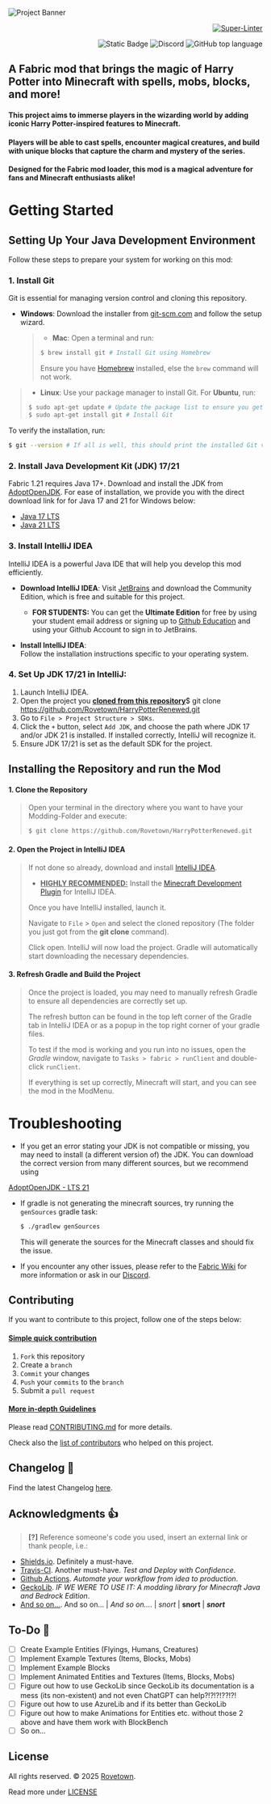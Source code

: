 <!-- > TODO: Add Shields for:
> https://shields.io/badges/modrinth-version,
> https://shields.io/badges/curse-forge-game-versions
> https://shields.io/badges/modrinth-game-versions
> https://shields.io/badges/curse-forge-downloads
> https://shields.io/badges/modrinth-downloads
> https://shields.io/badges/git-hub-downloads-all-assets-all-releases
> https://shields.io/badges/git-hub-actions-workflow-status
> https://shields.io/badges/travis-com-branch
> https://shields.io/badges/travis-com
> https://shields.io/badges/modrinth-followers
> https://shields.io/badges/git-hub-issues-or-pull-requests
> https://gist.github.com/gnaaruag/674a3d470c09825cb72ee9d8e128125b
-->

![Project Banner](https://repository-images.githubusercontent.com/911762534/34d50d0d-f5e6-4392-9931-92ea6e28e2be)

<!--![GitHub forks](https://img.shields.io/github/forks/Rovetown/HarryPotterRenewed?style=for-the-badge)-->
<!--![GitHub followers](https://img.shields.io/github/followers/Rovetown?style=for-the-badge)-->
<!--![GitHub watchers](https://img.shields.io/github/watchers/Rovetown/HarryPotterRenewed?style=for-the-badge)-->

<div align="right">

[![Super-Linter](https://github.com/Rovetown/HarryPotterRenewed/actions/workflows/Linter.yml/badge.svg)](https://github.com/marketplace/actions/super-linter)

![Static Badge](https://img.shields.io/badge/LICENSE-ALL_RIGHTS_RESERVED-blue?style=for-the-badge&link=https%3A%2F%2Fgithub.com%2FRovetown%2FHarryPotterRenewed%2Fblob%2Fmain%2FLICENSE)
![Discord](https://img.shields.io/discord/1324826601669787811?style=for-the-badge&logo=discord&logoColor=white&logoSize=auto&color=%235865F2&link=https%3A%2F%2Fdiscord.gg%2FKkdkGus3KT)
![GitHub top language](https://img.shields.io/github/languages/top/Rovetown/HarryPotterRenewed?style=for-the-badge&color=%23FF9900)

</div>

<!--![YouTube Channel Subscribers](https://img.shields.io/youtube/channel/subscribers/UCJ37rZi4370-FRp9ewjvRBw?style=for-the-badge&logo=youtube&logoColor=%23FF0000&logoSize=auto)-->
<!--![GitHub Release](https://img.shields.io/github/v/release/Rovetown/HarryPotterRenewed?sort=semver&filter=stable&display_name=release&style=for-the-badge)-->

## A Fabric mod that brings the magic of Harry Potter into Minecraft with spells, mobs, blocks, and more!

#### This project aims to immerse players in the wizarding world by adding iconic Harry Potter-inspired features to Minecraft.

#### Players will be able to cast spells, encounter magical creatures, and build with unique blocks that capture the charm and mystery of the series.

#### Designed for the Fabric mod loader, this mod is a magical adventure for fans and Minecraft enthusiasts alike!

# Getting Started

## Setting Up Your Java Development Environment

Follow these steps to prepare your system for working on this mod:

### 1. Install Git

Git is essential for managing version control and cloning this repository.

- **Windows**: Download the installer from [git-scm.com](https://git-scm.com/downloads) and follow the setup wizard.
  > - **Mac**: Open a terminal and run:
  >
  > ```sh
  > $ brew install git # Install Git using Homebrew
  > ```
  >
  > Ensure you have [Homebrew](https://brew.sh/) installed, else the `brew` command will not work.

> - **Linux**: Use your package manager to install Git. For **Ubuntu**, run:
>
> ```sh
> $ sudo apt-get update # Update the package list to ensure you get the latest version
> $ sudo apt-get install git # Install Git
> ```

To verify the installation, run:

```sh
$ git --version # If all is well, this should print the installed Git version
```

### 2. Install Java Development Kit (JDK) 17/21

Fabric 1.21 requires Java 17+. Download and install the JDK from [AdoptOpenJDK](https://adoptopenjdk.net/).
For ease of installation, we provide you with the direct download link for for Java 17 and 21 for Windows below:

- [Java 17 LTS](https://objects.githubusercontent.com/github-production-release-asset-2e65be/372925194/52c35f75-041f-4ef0-bc8a-d6fe96d30c6e?X-Amz-Algorithm=AWS4-HMAC-SHA256&X-Amz-Credential=releaseassetproduction%2F20250104%2Fus-east-1%2Fs3%2Faws4_request&X-Amz-Date=20250104T100426Z&X-Amz-Expires=300&X-Amz-Signature=47cb63fa1dfb8e5706401657ee99615c8594c8e54aad8b11d772a72714e1a0ba&X-Amz-SignedHeaders=host&response-content-disposition=attachment%3B%20filename%3DOpenJDK17U-jdk_x64_windows_hotspot_17.0.13_11.msi&response-content-type=application%2Foctet-stream)
- [Java 21 LTS](https://objects.githubusercontent.com/github-production-release-asset-2e65be/602574963/736afa72-14dc-415e-9080-e20847b55d1c?X-Amz-Algorithm=AWS4-HMAC-SHA256&X-Amz-Credential=releaseassetproduction%2F20250104%2Fus-east-1%2Fs3%2Faws4_request&X-Amz-Date=20250104T094037Z&X-Amz-Expires=300&X-Amz-Signature=ef4f274a9072a504c98a2b884a3e9a79ab21be2687777f93d3304b4f4c596984&X-Amz-SignedHeaders=host&response-content-disposition=attachment%3B%20filename%3DOpenJDK21U-jdk_x64_windows_hotspot_21.0.5_11.msi&response-content-type=application%2Foctet-stream)

### 3. Install IntelliJ IDEA

IntelliJ IDEA is a powerful Java IDE that will help you develop this mod efficiently.

- **Download IntelliJ IDEA**: Visit [JetBrains](https://www.jetbrains.com/idea/) and download the Community Edition, which is free and suitable for this project.

  - **FOR STUDENTS:** You can get the **Ultimate Edition** for free by using your student email address or signing up to [Github Education](https://github.com/education) and using your Github Account to sign in to JetBrains.

- **Install IntelliJ IDEA**:  
  Follow the installation instructions specific to your operating system.

### 4. Set Up JDK 17/21 in IntelliJ:

1. Launch IntelliJ IDEA.
2. Open the project you **[cloned from this repository](#1-clone-the-repository)**$ git clone https://github.com/Rovetown/HarryPotterRenewed.git
3. Go to `File > Project Structure > SDKs`.
4. Click the `+` button, select `Add JDK`, and choose the path where JDK 17 and/or JDK 21 is installed. If installed correctly, IntelliJ will recognize it.
5. Ensure JDK 17/21 is set as the default SDK for the project.

## Installing the Repository and run the Mod

#### 1. Clone the Repository

> Open your terminal in the directory where you want to have your Modding-Folder and execute:
>
> ```sh
> $ git clone https://github.com/Rovetown/HarryPotterRenewed.git
> ```

#### 2. Open the Project in IntelliJ IDEA

> If not done so already, download and install [IntelliJ IDEA](https://www.jetbrains.com/idea/download/).
>
> - <ins>**HIGHLY RECOMMENDED:**</ins> Install the [Minecraft Development Plugin](https://plugins.jetbrains.com/plugin/8327-minecraft-development) for IntelliJ IDEA.
>
> Once you have IntelliJ installed, launch it.
>
> Navigate to `File` > `Open` and select the cloned repository (The folder you just got from the **git clone** command).
>
> Click open. IntelliJ will now load the project. Gradle will automatically start downloading the necessary dependencies.

#### 3. Refresh Gradle and Build the Project

> Once the project is loaded, you may need to manually refresh Gradle to ensure all dependencies are correctly set up.
>
> The refresh button can be found in the top left corner of the Gradle tab in IntelliJ IDEA or as a popup in the top right corner of your gradle files.
>
> To test if the mod is working and you run into no issues, open the _Gradle_ window, navigate to `Tasks > fabric > runClient` and double-click `runClient`.
>
> If everything is set up correctly, Minecraft will start, and you can see the mod in the ModMenu.

# Troubleshooting

- If you get an error stating your JDK is not compatible or missing, you may need to install (a different version of) the JDK.
  You can download the correct version from many different sources, but we recommend using

[AdoptOpenJDK - LTS 21](https://objects.githubusercontent.com/github-production-release-asset-2e65be/602574963/736afa72-14dc-415e-9080-e20847b55d1c?X-Amz-Algorithm=AWS4-HMAC-SHA256&X-Amz-Credential=releaseassetproduction%2F20250104%2Fus-east-1%2Fs3%2Faws4_request&X-Amz-Date=20250104T141712Z&X-Amz-Expires=300&X-Amz-Signature=e3b1b8190447eeedc88d14506e66fbd2fdab652d88871c37ab08f4958f9660c1&X-Amz-SignedHeaders=host&response-content-disposition=attachment%3B%20filename%3DOpenJDK21U-jdk_x64_windows_hotspot_21.0.5_11.msi&response-content-type=application%2Foctet-stream)

- If gradle is not generating the minecraft sources, try running the `genSources` gradle task:

  ```sh
  $ ./gradlew genSources
  ```

  This will generate the sources for the Minecraft classes and should fix the issue.

- If you encounter any other issues, please refer to the [Fabric Wiki](https://fabricmc.net/wiki/start) for more information or ask in our [Discord](https://discord.gg/KkdkGus3KT).

## Contributing

If you want to contribute to this project, follow one of the steps below:

#### <ins>Simple quick contribution<ins>

1. `Fork` this repository
2. Create a `branch`
3. `Commit` your changes
4. `Push` your `commits` to the `branch`
5. Submit a `pull request`

#### <ins>More in-depth Guidelines<ins>

Please read [CONTRIBUTING.md](CONTRIBUTING.md) for more details.

Check also the [list of contributors](CONTRIBUTORS.md) who helped on this project.

## Changelog :memo:

Find the latest Changelog [here](CHANGELOG.md).

## Acknowledgments :thumbsup:

> **[?]** Reference someone's code you used, insert an external link or thank people, i.e.:

- [Shields.io](http://shields.io/). Definitely a must-have.
- [Travis-CI](https://www.travis-ci.org/). Another must-have. _Test and Deploy with Confidence_.
- [Github Actions](https://www.github.com/features/actions). _Automate your workflow from idea to production_.
- [GeckoLib](https://shields.io/). _IF WE WERE TO USE IT: A modding library for Minecraft Java and Bedrock Edition_.
- [And so on...](https://shields.io/). And so on... | _And so on..._. | _snort_ | **snort** | **_snort_**

## To-Do :man:

- [ ] Create Example Entities (Flyings, Humans, Creatures)
- [ ] Implement Example Textures (Items, Blocks, Mobs)
- [ ] Implement Example Blocks
- [ ] Implement Animated Entities and Textures (Items, Blocks, Mobs)
- [ ] Figure out how to use GeckoLib since GeckoLib its documentation is a mess (its non-existent) and not even ChatGPT can help?!?!?!??!?!
- [ ] Figure out how to use AzureLib and if its better than GeckoLib
- [ ] Figure out how to make Animations for Entities etc. without those 2 above and have them work with BlockBench
- [ ] So on...

## License

All rights reserved. &copy; 2025 [Rovetown](https://github.com/Rovetown).

Read more under [LICENSE](LICENSE)
